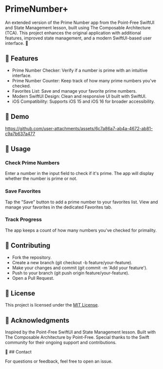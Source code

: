 # PrimeNumber+

An extended version of the Prime Number app from the Point-Free SwiftUI and State Management lesson, built using The Composable Architecture (TCA). This project enhances the original application with additional features, improved state management, and a modern SwiftUI-based user interface. 🚀

## 🌟 Features

- Prime Number Checker: Verify if a number is prime with an intuitive interface.
- Prime Number Counter: Keep track of how many prime numbers you've checked.
- Favorites List: Save and manage your favorite prime numbers.
- Modern SwiftUI Design: Clean and responsive UI built with SwiftUI.
- iOS Compatibility: Supports iOS 15 and iOS 16 for broader accessibility.

## 🎥 Demo

https://github.com/user-attachments/assets/6c7a86a7-ab4a-4672-ab81-c9a7b637a477

## 📱 Usage

### Check Prime Numbers

Enter a number in the input field to check if it's prime.
The app will display whether the number is prime or not.

### Save Favorites

Tap the "Save" button to add a prime number to your favorites list.
View and manage your favorites in the dedicated Favorites tab.


### Track Progress

The app keeps a count of how many numbers you've checked for primality.

## 🤝 Contributing

- Fork the repository.
- Create a new branch (git checkout -b feature/your-feature).
- Make your changes and commit (git commit -m 'Add your feature').
- Push to your branch (git push origin feature/your-feature).
- Open a Pull Request.

## 📜 License

This project is licensed under the [MIT License](README.md).

## 🙌 Acknowledgments

Inspired by the Point-Free SwiftUI and State Management lesson.
Built with The Composable Architecture by Point-Free.
Special thanks to the Swift community for their ongoing support and contributions.

📧 ## Contact

For questions or feedback, feel free to open an issue.
